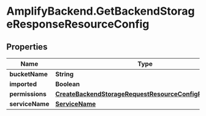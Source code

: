# AmplifyBackend.GetBackendStorageResponseResourceConfig

## Properties

Name | Type | Description | Notes
------------ | ------------- | ------------- | -------------
**bucketName** | **String** |  | [optional] 
**imported** | **Boolean** |  | 
**permissions** | [**CreateBackendStorageRequestResourceConfigPermissions**](CreateBackendStorageRequestResourceConfigPermissions.md) |  | [optional] 
**serviceName** | [**ServiceName**](ServiceName.md) |  | 


